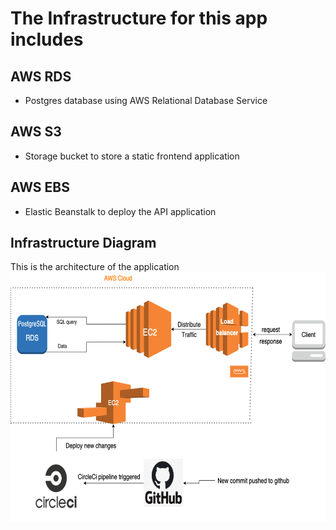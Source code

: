 # The Infrastructure for this app includes 


## AWS RDS 
- Postgres database using AWS Relational Database Service


## AWS S3 
- Storage bucket to store a static frontend application

## AWS EBS
- Elastic Beanstalk to deploy the API application

## Infrastructure Diagram
This is the architecture of the application
<img src="./../deployment-images/infrastructure-diagram.png" alt="url" style="height: 400px; width:100%;"/>
